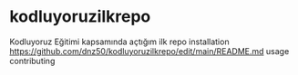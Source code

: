# kodluyoruzilkrepo
Kodluyoruz Eğitimi kapsamında açtığım ilk repo
installation
https://github.com/dnz50/kodluyoruzilkrepo/edit/main/README.md
usage
contributing
